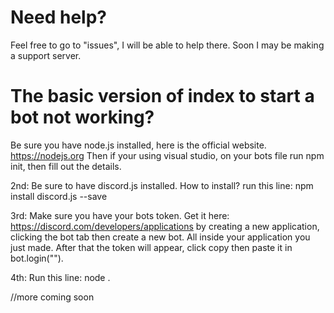 # Need help?
Feel free to go to "issues", I will be able to help there. Soon I may be making a support server.

# The basic version of index to start a bot not working?
Be sure you have node.js installed, here is the official website. https://nodejs.org
Then if your using visual studio, on your bots file run npm init, then fill out the details.

2nd: Be sure to have discord.js installed. How to install? run this line: npm install discord.js --save

3rd: Make sure you have your bots token. Get it here: https://discord.com/developers/applications by creating a new application, clicking the bot tab then create a new bot. All inside your application you just made. After that the token will appear, click copy then paste it in bot.login("").

4th: Run this line: node .

//more coming soon


